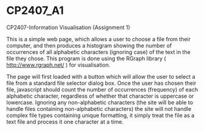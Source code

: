 # CP2407_A1
CP2407-Information Visualisation (Assignment 1)

This is a simple web page, which allows a user to choose a file from their computer, and then produces a histogram showing the number of 
occurrences of all alphabetic characters (ignoring case) of the text in the file they chose. This program is done using the RGraph library 
( http://www.rgraph.net/ ) for visualisation.

The page will first loaded with a button which will allow the user to select a file from a standard file selector dialog box. Once the user 
has chosen their file, javascript should count the number of occurrences (frequency) of each alphabetic character, regardless of whether 
that character is uppercase or lowercase. Ignoring any non-alphabetic characters (the site will be able to handle files containing 
non-alphabetic characters) the site will not handle complex file types containing unique formatting, it simply treat the file as a text 
file and process it one character at a time.
